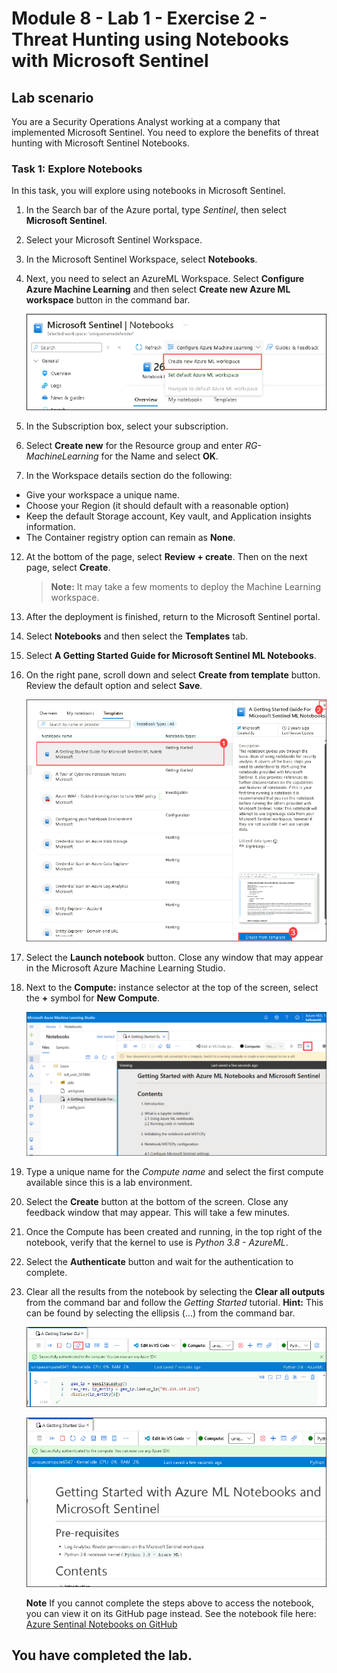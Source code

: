 # Module 8 - Lab 1 - Exercise 2 - Threat Hunting using Notebooks with Microsoft Sentinel

## Lab scenario

You are a Security Operations Analyst working at a company that implemented Microsoft Sentinel. You need to explore the benefits of threat hunting with Microsoft Sentinel Notebooks.


### Task 1: Explore Notebooks

In this task, you will explore using notebooks in Microsoft Sentinel.

1. In the Search bar of the Azure portal, type *Sentinel*, then select **Microsoft Sentinel**.

1. Select your Microsoft Sentinel Workspace.

7. In the Microsoft Sentinel Workspace, select **Notebooks**.

8. Next, you need to select an AzureML Workspace. Select **Configure Azure Machine Learning** and then select  **Create new Azure ML workspace** button in the command bar.

    ![Picture 1](../Media/m18.png)

9. In the Subscription box, select your subscription.

10. Select **Create new** for the Resource group and enter *RG-MachineLearning* for the Name and select **OK**. 

11.	In the Workspace details section do the following:

   - Give your workspace a unique name.
   - Choose your Region (it should default with a reasonable option)
   - Keep the default Storage account, Key vault, and Application insights information.
   - The Container registry option can remain as **None**.

12.	At the bottom of the page, select **Review + create**. Then on the next page, select **Create**. 

    >**Note:** It may take a few moments to deploy the Machine Learning workspace. 

13.	After the deployment is finished, return to the Microsoft Sentinel portal.

14. Select **Notebooks** and then select the **Templates** tab. 

15. Select **A Getting Started Guide for Microsoft Sentinel ML Notebooks**. 

16. On the right pane, scroll down and select **Create from template** button. Review the default option and select **Save**.

    ![Picture 1](../Media/m17.png)

18. Select the **Launch notebook** button. Close any window that may appear in the Microsoft Azure Machine Learning Studio.

19. Next to the **Compute:** instance selector at the top of the screen, select the **+** symbol for **New Compute**.

    ![](../Media/m19.png)

20. Type a unique name for the *Compute name* and select the first compute available since this is a lab environment. 

21. Select the **Create** button at the bottom of the screen. Close any feedback window that may appear. This will take a few minutes.

22. Once the Compute has been created and running, in the top right of the notebook, verify that the kernel to use is *Python 3.8 - AzureML*.

23. Select the **Authenticate** button and wait for the authentication to complete.

24. Clear all the results from the notebook by selecting the **Clear all outputs** from the command bar and follow the *Getting Started* tutorial. **Hint:** This can be found by selecting the ellipsis (...) from the command bar.

    ![Picture 1](../Media/m16.png)

    ![Picture 1](../Media/m15.png)

    **Note** If you cannot complete the steps above to access the notebook, you can view it on its GitHub page instead.  See the notebook file here: [Azure Sentinal Notebooks on GitHub](https://github.com/Azure/Azure-Sentinel-Notebooks/blob/8122bca32387d60a8ee9c058ead9d3ab8f4d61e6/A%20Getting%20Started%20Guide%20For%20Azure%20Sentinel%20ML%20Notebooks.ipynb) 

## You have completed the lab.
